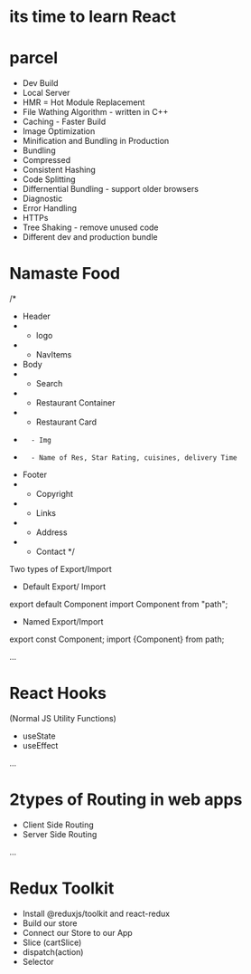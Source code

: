 # its time to learn React

# parcel
- Dev Build
- Local Server
- HMR = Hot Module Replacement
- File Wathing Algorithm - written in C++
- Caching - Faster Build
- Image Optimization
- Minification and Bundling in Production
- Bundling
- Compressed
- Consistent Hashing
- Code Splitting
- Differnential Bundling - support older browsers
- Diagnostic 
- Error Handling
- HTTPs
- Tree Shaking - remove unused code
- Different dev and production bundle

# Namaste Food
/*
 * Header
 *  - logo
 *  - NavItems
 * Body
 *  - Search
 *  - Restaurant Container
 *    - Restaurant Card
 *       - Img
 *       - Name of Res, Star Rating, cuisines, delivery Time
 * Footer
 *  - Copyright
 *  - Links
 *  - Address
 *  - Contact
 */

Two types of Export/Import

- Default Export/ Import

export default Component
import Component from "path";

- Named Export/Import

export const Component;
import {Component} from path;

...
# React Hooks
(Normal JS Utility Functions)
- useState
- useEffect

...

# 2types of Routing in web apps
 - Client Side Routing
 - Server Side Routing



 ...
# Redux Toolkit
  - Install @reduxjs/toolkit and react-redux
  - Build our store 
  - Connect our Store to our App
  - Slice (cartSlice)
  - dispatch(action)
  - Selector
  